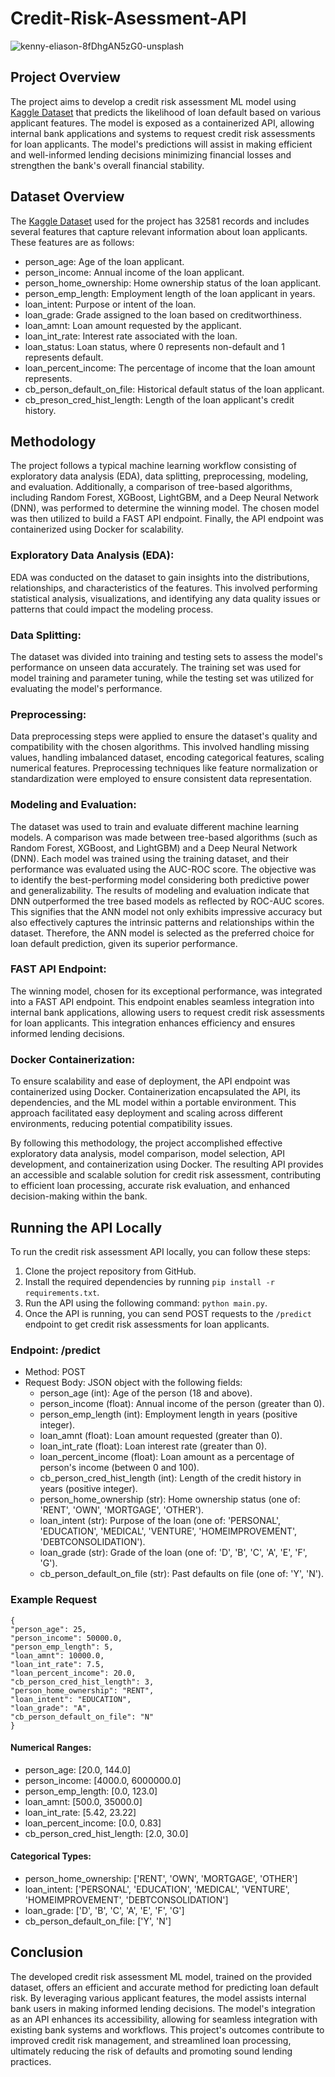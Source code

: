 # Credit-Risk-Asessment-API

![kenny-eliason-8fDhgAN5zG0-unsplash](https://github.com/aswinram1997/Insightful_Clusters_App/assets/102771069/06c171a5-0f57-4b2d-9cca-37ed235251fd)


## Project Overview
The project aims to develop a credit risk assessment ML model using [Kaggle Dataset](<https://www.kaggle.com/datasets/laotse/credit-risk-dataset>) that predicts the likelihood of loan default based on various applicant features. The model is exposed as a containerized API, allowing internal bank applications and systems to request credit risk assessments for loan applicants. The model's predictions will assist in making efficient and well-informed lending decisions minimizing financial losses and strengthen the bank's overall financial stability.

## Dataset Overview
The [Kaggle Dataset](<https://www.kaggle.com/datasets/laotse/credit-risk-dataset>) used for the project has 32581 records and includes several features that capture relevant information about loan applicants. These features are as follows:

- person_age: Age of the loan applicant.
- person_income: Annual income of the loan applicant.
- person_home_ownership: Home ownership status of the loan applicant.
- person_emp_length: Employment length of the loan applicant in years.
- loan_intent: Purpose or intent of the loan.
- loan_grade: Grade assigned to the loan based on creditworthiness.
- loan_amnt: Loan amount requested by the applicant.
- loan_int_rate: Interest rate associated with the loan.
- loan_status: Loan status, where 0 represents non-default and 1 represents default.
- loan_percent_income: The percentage of income that the loan amount represents.
- cb_person_default_on_file: Historical default status of the loan applicant.
- cb_preson_cred_hist_length: Length of the loan applicant's credit history.

## Methodology
The project follows a typical machine learning workflow consisting of exploratory data analysis (EDA), data splitting, preprocessing, modeling, and evaluation. Additionally, a comparison of tree-based algorithms, including Random Forest, XGBoost, LightGBM, and a Deep Neural Network (DNN), was performed to determine the winning model. The chosen model was then utilized to build a FAST API endpoint. Finally, the API endpoint was containerized using Docker for scalability.

### Exploratory Data Analysis (EDA):
EDA was conducted on the dataset to gain insights into the distributions, relationships, and characteristics of the features. This involved performing statistical analysis, visualizations, and identifying any data quality issues or patterns that could impact the modeling process.

### Data Splitting:
The dataset was divided into training and testing sets to assess the model's performance on unseen data accurately. The training set was used for model training and parameter tuning, while the testing set was utilized for evaluating the model's performance.

### Preprocessing:
Data preprocessing steps were applied to ensure the dataset's quality and compatibility with the chosen algorithms. This involved handling missing values, handling imbalanced dataset, encoding categorical features, scaling numerical features. Preprocessing techniques like feature normalization or standardization were employed to ensure consistent data representation.

### Modeling and Evaluation:
The dataset was used to train and evaluate different machine learning models. A comparison was made between tree-based algorithms (such as Random Forest, XGBoost, and LightGBM) and a Deep Neural Network (DNN). Each model was trained using the training dataset, and their performance was evaluated using the AUC-ROC score. The objective was to identify the best-performing model considering both predictive power and generalizability. The results of modeling and evaluation indicate that DNN outperformed the tree based models as reflected by ROC-AUC scores. This signifies that the ANN model not only exhibits impressive accuracy but also effectively captures the intrinsic patterns and relationships within the dataset. Therefore, the ANN model is selected as the preferred choice for loan default prediction, given its superior performance.

### FAST API Endpoint:
The winning model, chosen for its exceptional performance, was integrated into a FAST API endpoint. This endpoint enables seamless integration into internal bank applications, allowing users to request credit risk assessments for loan applicants. This integration enhances efficiency and ensures informed lending decisions.

### Docker Containerization:
To ensure scalability and ease of deployment, the API endpoint was containerized using Docker. Containerization encapsulated the API, its dependencies, and the ML model within a portable environment. This approach facilitated easy deployment and scaling across different environments, reducing potential compatibility issues.

By following this methodology, the project accomplished effective exploratory data analysis, model comparison, model selection, API development, and containerization using Docker. The resulting API provides an accessible and scalable solution for credit risk assessment, contributing to efficient loan processing, accurate risk evaluation, and enhanced decision-making within the bank.


## Running the API Locally
To run the credit risk assessment API locally, you can follow these steps:

1. Clone the project repository from GitHub.
2. Install the required dependencies by running `pip install -r requirements.txt`.
3. Run the API using the following command: `python main.py`.
4. Once the API is running, you can send POST requests to the `/predict` endpoint to get credit risk assessments for loan applicants.

### Endpoint: /predict
- Method: POST
- Request Body: JSON object with the following fields:
  - person_age (int): Age of the person (18 and above).
  - person_income (float): Annual income of the person (greater than 0).
  - person_emp_length (int): Employment length in years (positive integer).
  - loan_amnt (float): Loan amount requested (greater than 0).
  - loan_int_rate (float): Loan interest rate (greater than 0).
  - loan_percent_income (float): Loan amount as a percentage of person's income (between 0 and 100).
  - cb_person_cred_hist_length (int): Length of the credit history in years (positive integer).
  - person_home_ownership (str): Home ownership status (one of: 'RENT', 'OWN', 'MORTGAGE', 'OTHER').
  - loan_intent (str): Purpose of the loan (one of: 'PERSONAL', 'EDUCATION', 'MEDICAL', 'VENTURE', 'HOMEIMPROVEMENT', 'DEBTCONSOLIDATION').
  - loan_grade (str): Grade of the loan (one of: 'D', 'B', 'C', 'A', 'E', 'F', 'G').
  - cb_person_default_on_file (str): Past defaults on file (one of: 'Y', 'N').

### Example Request
```
{
"person_age": 25,
"person_income": 50000.0,
"person_emp_length": 5,
"loan_amnt": 10000.0,
"loan_int_rate": 7.5,
"loan_percent_income": 20.0,
"cb_person_cred_hist_length": 3,
"person_home_ownership": "RENT",
"loan_intent": "EDUCATION",
"loan_grade": "A",
"cb_person_default_on_file": "N"
}
```
#### Numerical Ranges:
- person_age: [20.0, 144.0]
- person_income: [4000.0, 6000000.0]
- person_emp_length: [0.0, 123.0]
- loan_amnt: [500.0, 35000.0]
- loan_int_rate: [5.42, 23.22]
- loan_percent_income: [0.0, 0.83]
- cb_person_cred_hist_length: [2.0, 30.0]

#### Categorical Types:
- person_home_ownership: ['RENT', 'OWN', 'MORTGAGE', 'OTHER']
- loan_intent: ['PERSONAL', 'EDUCATION', 'MEDICAL', 'VENTURE', 'HOMEIMPROVEMENT', 'DEBTCONSOLIDATION']
- loan_grade: ['D', 'B', 'C', 'A', 'E', 'F', 'G']
- cb_person_default_on_file: ['Y', 'N']

## Conclusion
The developed credit risk assessment ML model, trained on the provided dataset, offers an efficient and accurate method for predicting loan default risk. By leveraging various applicant features, the model assists internal bank users in making informed lending decisions. The model's integration as an API enhances its accessibility, allowing for seamless integration with existing bank systems and workflows. This project's outcomes contribute to improved credit risk management, and streamlined loan processing, ultimately reducing the risk of defaults and promoting sound lending practices.
